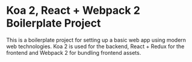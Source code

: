 # Koa 2, React + Webpack 2 Boilerplate Project

This is a boilerplate project for setting up a basic web app using modern web
technologies. Koa 2 is used for the backend, React + Redux for the frontend and Webpack 2 for bundling frontend assets.
